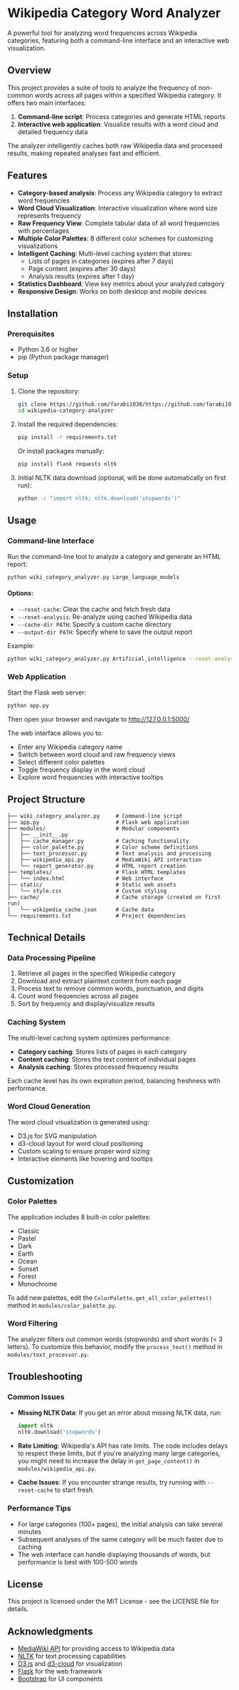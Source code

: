 # Wikipedia Category Word Analyzer

A powerful tool for analyzing word frequencies across Wikipedia categories, featuring both a command-line interface and an interactive web visualization.

## Overview

This project provides a suite of tools to analyze the frequency of non-common words across all pages within a specified Wikipedia category. It offers two main interfaces:

1. **Command-line script**: Process categories and generate HTML reports
2. **Interactive web application**: Visualize results with a word cloud and detailed frequency data

The analyzer intelligently caches both raw Wikipedia data and processed results, making repeated analyses fast and efficient.

## Features

- **Category-based analysis**: Process any Wikipedia category to extract word frequencies
- **Word Cloud Visualization**: Interactive visualization where word size represents frequency
- **Raw Frequency View**: Complete tabular data of all word frequencies with percentages
- **Multiple Color Palettes**: 8 different color schemes for customizing visualizations
- **Intelligent Caching**: Multi-level caching system that stores:
  - Lists of pages in categories (expires after 7 days)
  - Page content (expires after 30 days)
  - Analysis results (expires after 1 day)
- **Statistics Dashboard**: View key metrics about your analyzed category
- **Responsive Design**: Works on both desktop and mobile devices

## Installation

### Prerequisites

- Python 3.6 or higher
- pip (Python package manager)

### Setup

1. Clone the repository:
   ```bash
   git clone https://github.com/farabi1038/https://github.com/farabi1038/implmnt_from_scratchwikipedia-category-analyzer.git
   cd wikipedia-category-analyzer
   ```

2. Install the required dependencies:
   ```bash
   pip install -r requirements.txt
   ```

   Or install packages manually:
   ```bash
   pip install flask requests nltk
   ```

3. Initial NLTK data download (optional, will be done automatically on first run):
   ```bash
   python -c "import nltk; nltk.download('stopwords')"
   ```

## Usage

### Command-line Interface

Run the command-line tool to analyze a category and generate an HTML report:

```bash
python wiki_category_analyzer.py Large_language_models
```

#### Options:

- `--reset-cache`: Clear the cache and fetch fresh data
- `--reset-analysis`: Re-analyze using cached Wikipedia data
- `--cache-dir PATH`: Specify a custom cache directory
- `--output-dir PATH`: Specify where to save the output report

Example:
```bash
python wiki_category_analyzer.py Artificial_intelligence --reset-analysis --output-dir reports
```

### Web Application

Start the Flask web server:

```bash
python app.py
```

Then open your browser and navigate to http://127.0.0.1:5000/

The web interface allows you to:
- Enter any Wikipedia category name
- Switch between word cloud and raw frequency views
- Select different color palettes
- Toggle frequency display in the word cloud
- Explore word frequencies with interactive tooltips

## Project Structure

```
├── wiki_category_analyzer.py     # Command-line script
├── app.py                        # Flask web application
├── modules/                      # Modular components
│   ├── __init__.py
│   ├── cache_manager.py          # Caching functionality
│   ├── color_palette.py          # Color scheme definitions
│   ├── text_processor.py         # Text analysis and processing
│   ├── wikipedia_api.py          # MediaWiki API interaction
│   └── report_generator.py       # HTML report creation
├── templates/                    # Flask HTML templates
│   └── index.html                # Web interface 
├── static/                       # Static web assets
│   └── style.css                 # Custom styling
├── cache/                        # Cache storage (created on first run)
│   └── wikipedia_cache.json      # Cache data
└── requirements.txt              # Project dependencies
```

## Technical Details

### Data Processing Pipeline

1. Retrieve all pages in the specified Wikipedia category
2. Download and extract plaintext content from each page
3. Process text to remove common words, punctuation, and digits
4. Count word frequencies across all pages
5. Sort by frequency and display/visualize results

### Caching System

The multi-level caching system optimizes performance:

- **Category caching**: Stores lists of pages in each category
- **Content caching**: Stores the text content of individual pages
- **Analysis caching**: Stores processed frequency results

Each cache level has its own expiration period, balancing freshness with performance.

### Word Cloud Generation

The word cloud visualization is generated using:
- D3.js for SVG manipulation
- d3-cloud layout for word cloud positioning
- Custom scaling to ensure proper word sizing
- Interactive elements like hovering and tooltips

## Customization

### Color Palettes

The application includes 8 built-in color palettes:
- Classic
- Pastel
- Dark
- Earth
- Ocean
- Sunset
- Forest
- Monochrome

To add new palettes, edit the `ColorPalette.get_all_color_palettes()` method in `modules/color_palette.py`.

### Word Filtering

The analyzer filters out common words (stopwords) and short words (< 3 letters). To customize this behavior, modify the `process_text()` method in `modules/text_processor.py`.

## Troubleshooting

### Common Issues

- **Missing NLTK Data**: If you get an error about missing NLTK data, run:
  ```python
  import nltk
  nltk.download('stopwords')
  ```

- **Rate Limiting**: Wikipedia's API has rate limits. The code includes delays to respect these limits, but if you're analyzing many large categories, you might need to increase the delay in `get_page_content()` in `modules/wikipedia_api.py`.

- **Cache Issues**: If you encounter strange results, try running with `--reset-cache` to start fresh.

### Performance Tips

- For large categories (100+ pages), the initial analysis can take several minutes
- Subsequent analyses of the same category will be much faster due to caching
- The web interface can handle displaying thousands of words, but performance is best with 100-500 words

## License

This project is licensed under the MIT License - see the LICENSE file for details.

## Acknowledgments

- [MediaWiki API](https://www.mediawiki.org/wiki/API:Main_page) for providing access to Wikipedia data
- [NLTK](https://www.nltk.org/) for text processing capabilities
- [D3.js](https://d3js.org/) and [d3-cloud](https://github.com/jasondavies/d3-cloud) for visualization
- [Flask](https://flask.palletsprojects.com/) for the web framework
- [Bootstrap](https://getbootstrap.com/) for UI components 